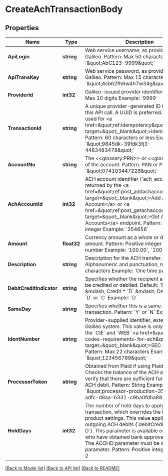 # CreateAchTransactionBody

## Properties
Name | Type | Description | Notes
------------ | ------------- | ------------- | -------------
**ApiLogin** | **string** | Web service username, as provided by Galileo. Pattern: Max 50 characters Example: &#x60;\&quot;AbC123-9999\&quot;&#x60; | [default to AbC123-9999]
**ApiTransKey** | **string** | Web service password, as provided by Galileo. Pattern: Max 15 characters Example: &#x60;\&quot;4sb62fh6w4h7w34g\&quot;&#x60; | [default to 4sb62fh6w4h7w34g]
**ProviderId** | **int32** | Galileo-issued provider identifier. Pattern: Max 10 digits Example: &#x60;9999&#x60; | [default to 9999]
**TransactionId** | **string** | A unique provider-generated ID to identify this API call. A UUID is preferred. This value is used for &lt;a href&#x3D;\&quot;ref:idempotency\&quot; target&#x3D;\&quot;_blank\&quot;&gt;idempotency&lt;/a&gt;. Pattern: 60 characters or less Example: &#x60;\&quot;9845dk-39fdk3fj3-4483483478\&quot;&#x60; | [default to 123e4567-e89b-12d3-a456-426614174000]
**AccountNo** | **string** | The &lt;&lt;glossary:PRN&gt;&gt; or &lt;&lt;glossary:PAN&gt;&gt; of the account. Pattern: PAN or PRN  Example: &#x60;\&quot;074103447228\&quot;&#x60; | [default to 074103447228]
**AchAccountId** | **int32** | ACH account identifier (&#x60;ach_account_id&#x60;), as returned by the &lt;a href&#x3D;\&quot;ref:post_addachaccount\&quot; target&#x3D;\&quot;_blank\&quot;&gt;Add ACH Account&lt;/a&gt; or &lt;a href&#x3D;\&quot;ref:post_getachaccounts\&quot; target&#x3D;\&quot;_blank\&quot;&gt;Get ACH Accounts&lt;/a&gt; endpoint. Pattern: Positive integer Example: &#x60;354656&#x60; | [default to 354656]
**Amount** | **float32** | Currency amount as a whole or decimal amount. Pattern: Positive integer or decimal number Example: &#x60;100.00&#x60;, &#x60;100&#x60;, or &#x60;100.73&#x60; | [default to 25.5]
**Description** | **string** | Description for the ACH transfer. Pattern: Alphanumeric and punctuation, max 30 characters Example: &#x60;One time payroll load.&#x60; | [optional] [default to null]
**DebitCreditIndicator** | **string** | Specifies whether the recipient account is to be credited or debited. Default: &#x60;D&#x60;. * &#x60;C&#x60; &amp;mdash; Credit * &#x60;D&#x60; &amp;mdash; Debit  Pattern: &#x60;D&#x60; or &#x60;C&#x60; Example: &#x60;D&#x60; | [default to DEBIT_CREDIT_INDICATOR.D]
**SameDay** | **string** | Specifies whether this is a same-day transaction. Pattern: &#x60;Y&#x60; or &#x60;N&#x60; Example: &#x60;Y&#x60; | [optional] [default to null]
**IdentNumber** | **string** | Provider-supplied identifier, external to the Galileo system. This value is only required for the &#x60;CIE&#x60; and &#x60;WEB&#x60; &lt;a href&#x3D;\&quot;page:sec-codes-requirements-for-ach\&quot; target&#x3D;\&quot;_blank\&quot;&gt;SEC codes&lt;/a&gt;. Pattern: Max 22 characters Example: &#x60;\&quot;123456789\&quot;&#x60; | [optional] [default to null]
**ProcessorToken** | **string** | Obtained from Plaid if using Plaid integration. Checks the balance of the ACH account to verify that there are sufficient funds for an ACH debit. Pattern: String Example: &#x60;\&quot;processor-production-35cd43b-adfc-d8aa-b331-c9ba0fdha881\&quot;&#x60; | [optional] [default to null]
**HoldDays** | **int32** | The number of hold days to apply to this transaction, which overrides the hold days in product settings. This value applies only to outgoing ACH debits (&#x60;debitCreditIndicator: D&#x60;). This parameter is available only to clients who have obtained bank approval to use it. The ACOHD parameter must be set to use this parameter. Pattern: Positive integer Example: 2 | [optional] [default to null]

[[Back to Model list]](../README.md#documentation-for-models) [[Back to API list]](../README.md#documentation-for-api-endpoints) [[Back to README]](../README.md)

